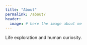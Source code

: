 ```yaml
---
title: "About"
permalink: /about/
header:
  image: # here the image about me
---
```


  Life exploration and human curiosity. 
